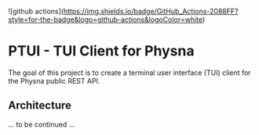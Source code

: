 
!\[github actions\](https://img.shields.io/badge/GitHub_Actions-2088FF?style=for-the-badge&logo=github-actions&logoColor=white)

# PTUI - TUI Client for Physna

The goal of this project is to create a terminal user interface (TUI) client for the Physna public REST API.

## Architecture

... to be continued ...